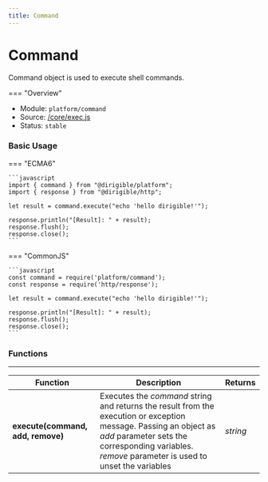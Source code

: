 ```yaml
---
title: Command
---
```


Command
===

Command object is used to execute shell commands.

=== "Overview"
- Module: `platform/command`
- Source: [/core/exec.js]([https://github.com/dirigiblelabs/api-core/blob/master/core/v4/exec.js](https://github.com/eclipse/dirigible/blob/master/components/api-platform/src/main/resources/META-INF/dirigible/platform/command.js))
- Status: `stable`

### Basic Usage

=== "ECMA6"

    ```javascript
    import { command } from "@dirigible/platform";
    import { response } from "@dirigible/http";

    let result = command.execute("echo 'hello dirigible!'");

    response.println("[Result]: " + result);
    response.flush();
    response.close();
    ```

=== "CommonJS"

    ```javascript
    const command = require('platform/command');
    const response = require('http/response');

    let result = command.execute("echo 'hello dirigible!'");

    response.println("[Result]: " + result);
    response.flush();
    response.close();
    ```

### Functions

---

Function     | Description | Returns
------------ | ----------- | --------
**execute(command, add, remove)**   | Executes the *command* string and returns the result from the execution or exception message. Passing an object as *add* parameter sets the corresponding variables. *remove* parameter is used to unset the variables  | *string*
